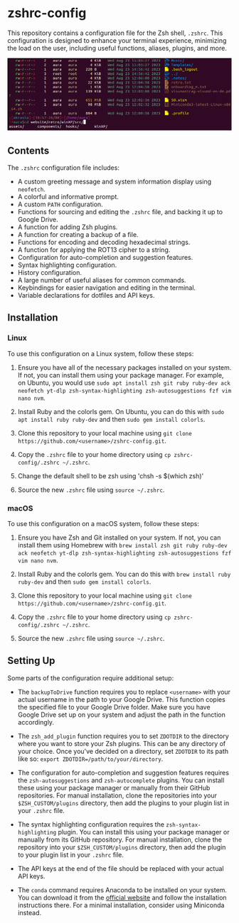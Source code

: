 # zshrc-config

This repository contains a configuration file for the Zsh shell, `.zshrc`. This configuration is designed to enhance your terminal experience, minimizing the load on the user, including useful functions, aliases, plugins, and more. 

![image](zshrc-example.png)

## Contents

The `.zshrc` configuration file includes:

- A custom greeting message and system information display using `neofetch`.
- A colorful and informative prompt.
- A custom `PATH` configuration.
- Functions for sourcing and editing the `.zshrc` file, and backing it up to Google Drive.
- A function for adding Zsh plugins.
- A function for creating a backup of a file.
- Functions for encoding and decoding hexadecimal strings.
- A function for applying the ROT13 cipher to a string.
- Configuration for auto-completion and suggestion features.
- Syntax highlighting configuration.
- History configuration.
- A large number of useful aliases for common commands.
- Keybindings for easier navigation and editing in the terminal.
- Variable declarations for dotfiles and API keys.

## Installation

### Linux

To use this configuration on a Linux system, follow these steps:

1. Ensure you have all of the necessary packages installed on your system. If not, you can install them using your package manager. For example, on Ubuntu, you would use `sudo apt install zsh git ruby ruby-dev ack neofetch yt-dlp zsh-syntax-highlighting zsh-autosuggestions fzf vim nano nvm`.

2. Install Ruby and the colorls gem. On Ubuntu, you can do this with `sudo apt install ruby ruby-dev` and then `sudo gem install colorls`.

3. Clone this repository to your local machine using `git clone https://github.com/<username>/zshrc-config.git`.

4. Copy the `.zshrc` file to your home directory using `cp zshrc-config/.zshrc ~/.zshrc`.

5. Change the default shell to be zsh using 'chsh -s $(which zsh)'

6. Source the new `.zshrc` file using `source ~/.zshrc`.

### macOS

To use this configuration on a macOS system, follow these steps:

1. Ensure you have Zsh and Git installed on your system. If not, you can install them using Homebrew with `brew install zsh git ruby ruby-dev ack neofetch yt-dlp zsh-syntax-highlighting zsh-autosuggestions fzf vim nano nvm`.

2. Install Ruby and the colorls gem. You can do this with `brew install ruby ruby-dev` and then `sudo gem install colorls`.

3. Clone this repository to your local machine using `git clone https://github.com/<username>/zshrc-config.git`.

4. Copy the `.zshrc` file to your home directory using `cp zshrc-config/.zshrc ~/.zshrc`.

5. Source the new `.zshrc` file using `source ~/.zshrc`.

## Setting Up

Some parts of the configuration require additional setup:

- The `backupToDrive` function requires you to replace `<username>` with your actual username in the path to your Google Drive. This function copies the specified file to your Google Drive folder. Make sure you have Google Drive set up on your system and adjust the path in the function accordingly.

- The `zsh_add_plugin` function requires you to set `ZDOTDIR` to the directory where you want to store your Zsh plugins. This can be any directory of your choice. Once you've decided on a directory, set `ZDOTDIR` to its path like so: `export ZDOTDIR=/path/to/your/directory`.

- The configuration for auto-completion and suggestion features requires the `zsh-autosuggestions` and `zsh-autocomplete` plugins. You can install these using your package manager or manually from their GitHub repositories. For manual installation, clone the repositories into your `$ZSH_CUSTOM/plugins` directory, then add the plugins to your plugin list in your `.zshrc` file.

- The syntax highlighting configuration requires the `zsh-syntax-highlighting` plugin. You can install this using your package manager or manually from its GitHub repository. For manual installation, clone the repository into your `$ZSH_CUSTOM/plugins` directory, then add the plugin to your plugin list in your `.zshrc` file.

- The API keys at the end of the file should be replaced with your actual API keys.

- The `conda` command requires Anaconda to be installed on your system. You can download it from the [official website](https://www.anaconda.com/products/distribution) and follow the installation instructions there. For a minimal installation, consider using Miniconda instead.
